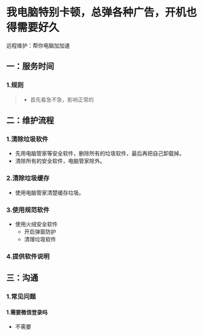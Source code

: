 # 我电脑特别卡顿，总弹各种广告，开机也得需要好久



远程维护：帮你电脑加加速

## 一：服务时间

### 1.规则
> * 首先看急不急，影响正常的


## 二：维护流程

### 1.清除垃圾软件
- 先用电脑管家等安全软件，删除所有的垃圾软件，最后再把自己卸载掉。
- 清除所有的安全软件，电脑管家除外。
### 2.清除垃圾缓存
- 使用电脑管家清楚缓存垃圾。


### 3.使用规范软件

- 使用火绒安全软件
  - 开启弹窗防护
  - 清理垃圾软件


### 4.提供软件说明



## 三：沟通

### 1.常见问题

#### 1.需要微信登录吗
- 不需要

